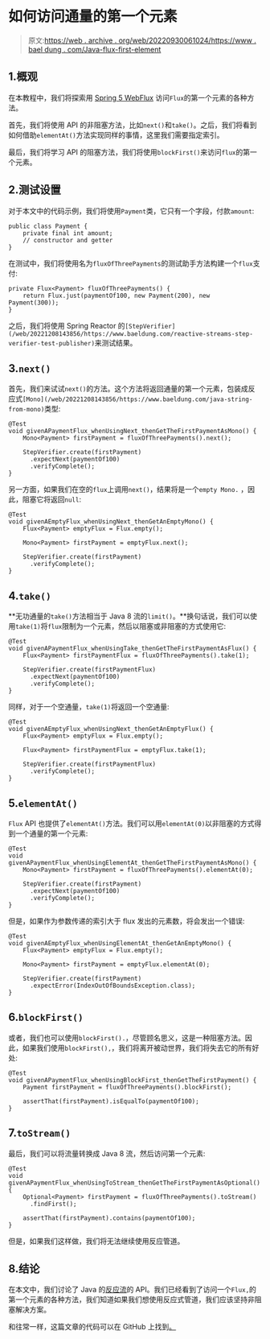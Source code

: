 # 如何访问通量的第一个元素

> 原文:[https://web . archive . org/web/20220930061024/https://www . bael dung . com/Java-flux-first-element](https://web.archive.org/web/20220930061024/https://www.baeldung.com/java-flux-first-element)

## 1.概观

在本教程中，我们将探索用 [Spring 5 WebFlux](/web/20221208143856/https://www.baeldung.com/spring-webflux) 访问`Flux`的第一个元素的各种方法。

首先，我们将使用 API 的非阻塞方法，比如`next()`和`take()`。之后，我们将看到如何借助`elementAt()`方法实现同样的事情，这里我们需要指定索引。

最后，我们将学习 API 的阻塞方法，我们将使用`blockFirst()`来访问`flux`的第一个元素。

## 2.测试设置

对于本文中的代码示例，我们将使用`Payment`类，它只有一个字段，付款`amount`:

```
public class Payment {
    private final int amount;
    // constructor and getter
}
```

在测试中，我们将使用名为`fluxOfThreePayments`的测试助手方法构建一个`flux`支付:

```
private Flux<Payment> fluxOfThreePayments() {
    return Flux.just(paymentOf100, new Payment(200), new Payment(300));
}
```

之后，我们将使用 Spring Reactor 的`[StepVerifier](/web/20221208143856/https://www.baeldung.com/reactive-streams-step-verifier-test-publisher)`来测试结果。

## 3.`next()`

首先，我们来试试`next()`的方法。这个方法将返回通量的第一个元素，包装成反应式`[Mono](/web/20221208143856/https://www.baeldung.com/java-string-from-mono)`类型:

```
@Test
void givenAPaymentFlux_whenUsingNext_thenGetTheFirstPaymentAsMono() {
    Mono<Payment> firstPayment = fluxOfThreePayments().next();

    StepVerifier.create(firstPayment)
      .expectNext(paymentOf100)
      .verifyComplete();
}
```

另一方面，如果我们在空的`flux`上调用`next()`，结果将是一个`empty Mono.` ，因此，阻塞它将返回`null`:

```
@Test
void givenAEmptyFlux_whenUsingNext_thenGetAnEmptyMono() {
    Flux<Payment> emptyFlux = Flux.empty();

    Mono<Payment> firstPayment = emptyFlux.next();

    StepVerifier.create(firstPayment)
      .verifyComplete();
} 
```

## 4.`take()`

**无功通量的`take()`方法相当于 Java 8 流的`limit()`。**换句话说，我们可以使用`take(1)`将`flux`限制为一个元素，然后以阻塞或非阻塞的方式使用它:

```
@Test
void givenAPaymentFlux_whenUsingTake_thenGetTheFirstPaymentAsFlux() {
    Flux<Payment> firstPaymentFlux = fluxOfThreePayments().take(1);

    StepVerifier.create(firstPaymentFlux)
      .expectNext(paymentOf100)
      .verifyComplete();
}
```

同样，对于一个空通量，`take(1)`将返回一个空通量:

```
@Test
void givenAEmptyFlux_whenUsingNext_thenGetAnEmptyFlux() {
    Flux<Payment> emptyFlux = Flux.empty();

    Flux<Payment> firstPaymentFlux = emptyFlux.take(1);

    StepVerifier.create(firstPaymentFlux)
      .verifyComplete();
}
```

## 5.`elementAt()`

`Flux` API 也提供了`elementAt()`方法。我们可以用`elementAt(0)`以非阻塞的方式得到一个通量的第一个元素:

```
@Test
void givenAPaymentFlux_whenUsingElementAt_thenGetTheFirstPaymentAsMono() {
    Mono<Payment> firstPayment = fluxOfThreePayments().elementAt(0);

    StepVerifier.create(firstPayment)
      .expectNext(paymentOf100)
      .verifyComplete();
}
```

但是，如果作为参数传递的索引大于 flux 发出的元素数，将会发出一个错误:

```
@Test
void givenAEmptyFlux_whenUsingElementAt_thenGetAnEmptyMono() {
    Flux<Payment> emptyFlux = Flux.empty();

    Mono<Payment> firstPayment = emptyFlux.elementAt(0);

    StepVerifier.create(firstPayment)
      .expectError(IndexOutOfBoundsException.class);
}
```

## 6.`blockFirst()`

或者，我们也可以使用`blockFirst().`，尽管顾名思义，这是一种阻塞方法。因此，如果我们使用`blockFirst(),`，我们将离开被动世界，我们将失去它的所有好处:

```
@Test
void givenAPaymentFlux_whenUsingBlockFirst_thenGetTheFirstPayment() {
    Payment firstPayment = fluxOfThreePayments().blockFirst();

    assertThat(firstPayment).isEqualTo(paymentOf100);
}
```

## 7.`toStream()`

最后，我们可以将流量转换成 Java 8 流，然后访问第一个元素:

```
@Test
void givenAPaymentFlux_whenUsingToStream_thenGetTheFirstPaymentAsOptional() {
    Optional<Payment> firstPayment = fluxOfThreePayments().toStream()
      .findFirst();

    assertThat(firstPayment).contains(paymentOf100);
}
```

但是，如果我们这样做，我们将无法继续使用反应管道。

## 8.结论

在本文中，我们讨论了 Java 的[反应流](https://web.archive.org/web/20221208143856/http://www.reactive-streams.org/)的 API。我们已经看到了访问一个`Flux,`的第一个元素的各种方法，我们知道如果我们想使用反应式管道，我们应该坚持非阻塞解决方案。

和往常一样，这篇文章的代码可以在 GitHub 上找到[。](https://web.archive.org/web/20221208143856/https://github.com/eugenp/tutorials/tree/master/spring-5-webflux-2)